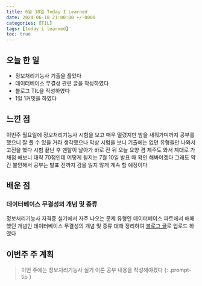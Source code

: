```yaml
---
title: 6월 18일 Today I Learned
date: 2024-06-18 21:00:00 +/-0000
categories: [TIL]
tags: [today i learned]
toc: true
---
```


## 오늘 한 일

* 정보처리기능사 기출을 풀었다
* 데이터베이스 무결성 관련 글을 작성하였다
* 블로그 TIL을 작성하였다
* 1일 1커밋을 하였다

## 느낀 점

이번주 월요일에 정보처리기능사 시험을 보고 매우 떨렸지만 밤을 새워가며까지 공부를 했으니 잘 풀 수 있을 거라 생각했으나 막상 시험을 보니 기출에는 없던 유형들만 나와서 고전을 했다 시험 끝난 후 멘탈이 날아가 바로 잔 뒤 오늘 요양 겸 제주도 와서 제대로 가채점 해보니 대략 70점인데 어떻게 될지는 7월 10일 발표 때 확인 해봐야겠다 그래도 약간 불안해서 공부는 발표 전까지 감을 잃지 않게 계속 할 예정이다

## 배운 점

### 데이터베이스 무결성의 개념 및 종류

정보처리기능사 자격증 실기에서 자주 나오는 문제 유형인 데이터베이스 파트에서 애매했던 개념인 데이터베이스 무결성의 개념 및 종류 대해 정리하여 [블로그 글](https://jangwoojun.github.io/posts/%EB%8D%B0%EC%9D%B4%ED%84%B0%EB%B2%A0%EC%9D%B4%EC%8A%A4-%EB%AC%B4%EA%B2%B0%EC%84%B1%EC%9D%98-%EA%B0%9C%EB%85%90-%EB%B0%8F-%EC%A2%85%EB%A5%98/)로 업로드 하였다

## 이번주 주 계획

> 이번 주에는 정보처리기능사 실기 이론 공부 내용을 작성해야겠다
{: .prompt-tip }

